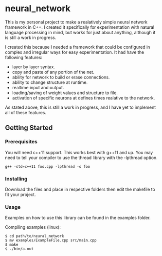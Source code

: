 # neural_network
This is my personal project to make a realatively simple neural network framework in C++.
I created it specifically for experimentation with natural language processing in mind, but works for just about anything, although it is still a work in progress.

I created this because I needed a framework that could be configured in complex and irregular ways for easy experimentation. It had have the following features:

* layer by layer syntax.
* copy and paste of any portion of the net.
* ability for network to build or erase connections.
* ability to change structure at runtime.
* realtime input and output.
* loading/saving of weight values and structure to file.
* activation of specific neurons at defines times realative to the network.

As stated above, this is still a work in progress, and I have yet to implement all of these features.


## Getting Started
### Prerequisites
You will need c++11 support. This works best with g++11 and up. You may need to tell your compiler to use the thread library with the -lpthread option.

```
g++ -std=c++11 foo.cpp -lpthread -o foo
```
### Installing
Download the files and place in respective folders then edit the makefile to fit your project.

### Usage
Examples on how to use this library can be found in the examples folder.

Compiling examples (linux):

```
$ cd path/to/neural_network
$ mv examples/ExampleFile.cpp src/main.cpp
$ make
$ ./bin/a.out
```